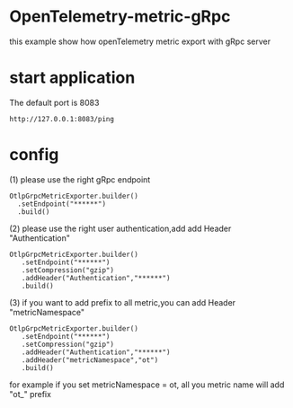 # OpenTelemetry-metric-gRpc
this example show how openTelemetry metric export with gRpc server

# start application
The default port is 8083

```
http://127.0.0.1:8083/ping
```

# config
(1) please  use the right gRpc endpoint
```
OtlpGrpcMetricExporter.builder()
  .setEndpoint("******")
  .build()
```

(2) please  use the right user authentication,add add Header "Authentication"
```
OtlpGrpcMetricExporter.builder()
   .setEndpoint("******")
   .setCompression("gzip")
   .addHeader("Authentication","******")
   .build()
```
(3) if you want to add prefix to all metric,you can add Header "metricNamespace"
```
OtlpGrpcMetricExporter.builder()
   .setEndpoint("******")
   .setCompression("gzip")
   .addHeader("Authentication","******")
   .addHeader("metricNamespace","ot")
   .build()
```
for example if you set metricNamespace = ot, all you metric name will add "ot_" prefix